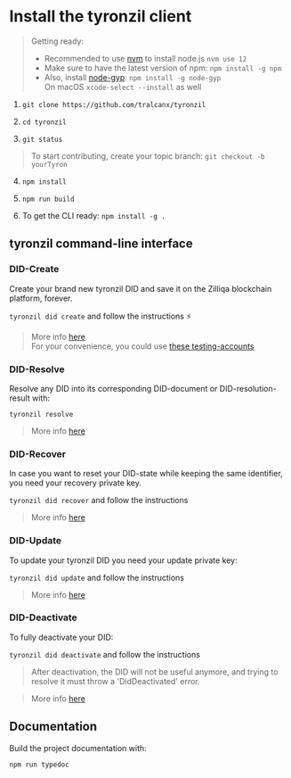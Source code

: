 # Install the tyronzil client

> Getting ready:  
> - Recommended to use [nvm](https://github.com/nvm-sh/nvm) to install node.js ```nvm use 12```
> - Make sure to have the latest version of npm: ```npm install -g npm```  
> - Also, install [node-gyp](https://github.com/nodejs/node-gyp): ```npm install -g node-gyp```  
On macOS ```xcode-select --install``` as well

1. ```git clone https://github.com/tralcanx/tyronzil```

2. ```cd tyronzil```

3. ```git status```
> To start contributing, create your topic branch: ```git checkout -b yourTyron```

4. ```npm install```

5. ```npm run build```

6. To get the CLI ready:
```npm install -g .```

## tyronzil command-line interface

### DID-Create

Create your brand new tyronzil DID and save it on the Zilliqa blockchain platform, forever.

```tyronzil did create``` and follow the instructions :zap:

> More info [here](https://www.tyronzil.com/operations/CRUD/did-create/)  
> For your convenience, you could use [these testing-accounts](./testing-accounts.md) 

### DID-Resolve

Resolve any DID into its corresponding DID-document or DID-resolution-result with:

```tyronzil resolve```

> More info [here](https://www.tyronzil.com/operations/CRUD/did-resolve/)

### DID-Recover

In case you want to reset your DID-state while keeping the same identifier, you need your recovery private key.

```tyronzil did recover``` and follow the instructions

> More info [here](https://www.tyronzil.com/operations/CRUD/did-recover/)

### DID-Update

To update your tyronzil DID you need your update private key:

```tyronzil did update``` and follow the instructions

> More info [here](https://www.tyronzil.com/operations/CRUD/did-update/)

### DID-Deactivate

To fully deactivate your DID:

```tyronzil did deactivate``` and follow the instructions

> After deactivation, the DID will not be useful anymore, and trying to resolve it must throw a 'DidDeactivated' error.

> More info [here](https://www.tyronzil.com/operations/CRUD/did-deactivate/)

## Documentation

Build the project documentation with:

```npm run typedoc```
